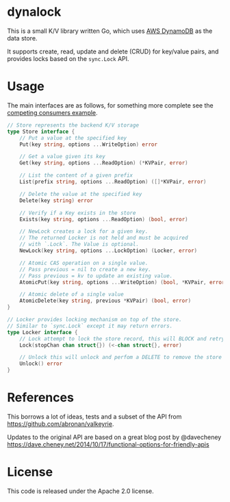 # dynalock

This is a small K/V library written Go, which uses [AWS DynamoDB](https://aws.amazon.com/dynamodb/) as the data store.

It supports create, read, update and delete (CRUD) for key/value pairs, and provides locks based on the `sync.Lock` API.

# Usage

The main interfaces are as follows, for something more complete see the [competing consumers example](examples/competing-consumers/main.go).

```go
// Store represents the backend K/V storage
type Store interface {
	// Put a value at the specified key
	Put(key string, options ...WriteOption) error

	// Get a value given its key
	Get(key string, options ...ReadOption) (*KVPair, error)

	// List the content of a given prefix
	List(prefix string, options ...ReadOption) ([]*KVPair, error)

	// Delete the value at the specified key
	Delete(key string) error

	// Verify if a Key exists in the store
	Exists(key string, options ...ReadOption) (bool, error)

	// NewLock creates a lock for a given key.
	// The returned Locker is not held and must be acquired
	// with `.Lock`. The Value is optional.
	NewLock(key string, options ...LockOption) (Locker, error)

	// Atomic CAS operation on a single value.
	// Pass previous = nil to create a new key.
	// Pass previous = kv to update an existing value.
	AtomicPut(key string, options ...WriteOption) (bool, *KVPair, error)

	// Atomic delete of a single value
	AtomicDelete(key string, previous *KVPair) (bool, error)
}

// Locker provides locking mechanism on top of the store.
// Similar to `sync.Lock` except it may return errors.
type Locker interface {
	// Lock attempt to lock the store record, this will BLOCK and retry at a rate of once every 3 seconds
	Lock(stopChan chan struct{}) (<-chan struct{}, error)

	// Unlock this will unlock and perfom a DELETE to remove the store record
	Unlock() error
}
```

# References

This borrows a lot of ideas, tests and a subset of the API from https://github.com/abronan/valkeyrie.

Updates to the original API are based on a great blog post by @davecheney https://dave.cheney.net/2014/10/17/functional-options-for-friendly-apis

# License

This code is released under the Apache 2.0 license.